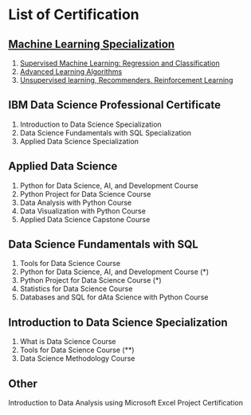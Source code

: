# List of Certification 

## [Machine Learning Specialization](https://github.com/shansenromu/Data-Science/blob/main/Certification/Machine%20Learning%20Specialization.pdf)
1. [Supervised Machine Learning: Regression and Classification](https://github.com/shansenromu/Data-Science/blob/main/Certification/Supervised%20Machine%20Learning%20Regression%20and%20Classification%20Course.pdf)
2. [Advanced Learning Algorithms](https://github.com/shansenromu/Data-Science/blob/main/Certification/Advanced%20Learning%20Algorithms%20Course.pdf)
3. [Unsupervised learning, Recommenders, Reinforcement Learning](https://github.com/shansenromu/Data-Science/blob/main/Certification/Unsupervised%20Learning%2C%20Recommenders%2C%20Reinforcement%20Learning%20Course.pdf)

## IBM Data Science Professional Certificate
1. Introduction to Data Science Specialization
2. Data Science Fundamentals with SQL Specialization
3. Applied Data Science Specialization

## Applied Data Science
1. Python for Data Science, AI, and Development Course
2. Python Project for Data Science Course
3. Data Analysis with Python Course
4. Data Visualization with Python Course
5. Applied Data Science Capstone Course

## Data Science Fundamentals with SQL
1. Tools for Data Science Course
2. Python for Data Science, AI, and Development Course (*)
3. Python Project for Data Science Course (*)
4. Statistics for Data Science Course
5. Databases and SQL for dAta Science with Python Course

## Introduction to Data Science Specialization
1. What is Data Science Course
2. Tools for Data Science Course (**)
3. Data Science Methodology Course

## Other
Introduction to Data Analysis using Microsoft Excel Project Certification
